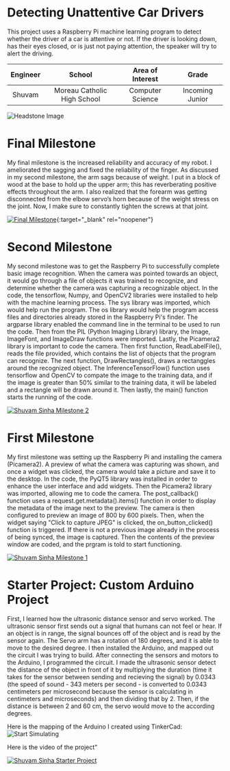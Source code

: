 ﻿# Detecting Unattentive Car Drivers
 
This project uses a Raspberry Pi machine learning program to detect whether the driver of a car is attentive or not. If the driver is looking down, has their eyes closed, or is just not paying attention, the speaker will try to alert the driving.

| **Engineer** | **School** | **Area of Interest** | **Grade** |
|:--:|:--:|:--:|:--:|
| Shuvam | Moreau Catholic High School | Computer Science | Incoming Junior

![Headstone Image](https://lh3.googleusercontent.com/pw/AM-JKLXQZU8QvJV9rAtq2BbXbuaYxf8qZCV4ncQU251ZyZJFHK20Bq_x2f0YFLaRgdEAiVJ9I6s7ESH9mFThj_BKtDviE-diiHyiSX73TIQUTpSs4AENXl9nicOyVBilNvOptstkM9RLaF_ECU4J06S_LEF7=w726-h725-no?authuser=0)


# Final Milestone
My final milestone is the increased reliability and accuracy of my robot. I ameliorated the sagging and fixed the reliability of the finger. As discussed in my second milestone, the arm sags because of weight. I put in a block of wood at the base to hold up the upper arm; this has reverberating positive effects throughout the arm. I also realized that the forearm was getting disconnected from the elbow servo’s horn because of the weight stress on the joint. Now, I make sure to constantly tighten the screws at that joint. 

[![Final Milestone](https://res.cloudinary.com/marcomontalbano/image/upload/v1612573869/video_to_markdown/images/youtube--F7M7imOVGug-c05b58ac6eb4c4700831b2b3070cd403.jpg )](https://www.youtube.com/watch?v=F7M7imOVGug&feature=emb_logo "Final Milestone"){:target="_blank" rel="noopener"}

# Second Milestone

My second milestone was to get the Raspberry Pi to successfully complete basic image recognition. When the camera was pointed towards an object, it would go through a file of objects it was trained to recognize, and determine whether the camera was capturing a recognizable object. In the code, the tensorflow, Numpy, and OpenCV2 libraries were installed to help with the machine learning process. The sys library was imported, which would help run the program. The os library would help the program access files and directories already stored in the Raspberry Pi's finder. The argparse library enabled the command line in the terminal to be used to run the code. Then from the PIL (Python Imaging Library) library, the Image, ImageFont, and ImageDraw functions were imported. Lastly, the Picamera2 library is important to code the camera. Then first function, ReadLabelFile(), reads the file provided, which contains the list of objects that the program can recognize. The next function, DrawRectangles(), draws a rectanggles around the recognized object. The InferenceTensorFlow() function uses tensorflow and OpenCV to compate the image to the training data, and if the image is greater than 50% similar to the training data, it will be labeled and a rectangle will be drawn around it. Then lastly, the main() function starts the running of the code.

[![Shuvam Sinha Milestone 2](https://res.cloudinary.com/marcomontalbano/image/upload/v1656517374/video_to_markdown/images/youtube--MF82jj59V1g-c05b58ac6eb4c4700831b2b3070cd403.jpg)](https://www.youtube.com/watch?v=MF82jj59V1g "Shuvam Sinha Milestone 2")

# First Milestone
  
My first milestone was setting up the Raspberry Pi and installing the camera (Picamera2). A preview of what the camera was capturing was shown, and once a widget was clicked, the camera would take a picture and save it to the desktop. In the code, the PyQT5 library was installed in order to enhance the user interface and add widgets. Then the Picamera2 library was imported, allowing me to code the camera. The post_callback() function uses a request.get.metadata().items() function in order to display the metadata of the image next to the preview. The camera is then configured to preview an image of 800 by 600 pixels. Then, when the widget saying "Click to capture JPEG" is clicked, the on_button_clicked() function is triggered. If there is not a previous image already in the process of being synced, the image is captured. Then the contents of the preview window are coded, and the prgram is told to start functioning.

[![Shuvam Sinha Milestone 1](https://res.cloudinary.com/marcomontalbano/image/upload/v1655912377/video_to_markdown/images/youtube--sTCEz6GNhDo-c05b58ac6eb4c4700831b2b3070cd403.jpg)](https://www.youtube.com/watch?v=sTCEz6GNhDo "Shuvam Sinha Milestone 1")

# Starter Project: Custom Arduino Project

First, I learned how the ultrasonic distance sensor and servo worked. The ultrasonic sensor first sends out a signal that humans can not feel or hear. If an object is in range, the signal bounces off of the object and is read by the sensor again.  The Servo arm has a rotation of 180 degrees, and it is able to move to the desired degree. I then installed the Arduino, and mapped out the circuit I was trying to build. After connecting the sensors and motors to the Arduino, I programmed the circuit. I made the ultrasonic sensor detect the distance of the object in front of it by multiplying the duration (time it takes for the sensor between sending and recieving the signal) by 0.0343 (the speed of sound - 343 meters per second - is converted to 0.0343 centimeters per microsecond because the sensor is calculating in centimeters and microseconds) and then dividing that by 2. Then, if the distance is between 2 and 60 cm, the servo would move to the according degrees.

Here is the mapping of the Arduino I created using TinkerCad:
![Start Simulating](https://user-images.githubusercontent.com/97251821/174340128-64b7c9a0-240e-44ee-bf98-838628f14f96.png)

Here is the video of the project"

[![Shuvam Sinha Starter Project](https://res.cloudinary.com/marcomontalbano/image/upload/v1655740323/video_to_markdown/images/youtube--fmgGCqnGbXc-c05b58ac6eb4c4700831b2b3070cd403.jpg)](https://www.youtube.com/watch?v=fmgGCqnGbXc "Shuvam Sinha Starter Project")
